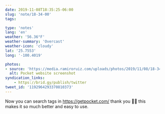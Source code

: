 ```yaml
---
date: 2019-11-08T18:35:25-06:00
slug: 'note/18-34-00'
tags:

type: 'notes'
lang: 'en'
weather: '56.36°F'
weather-summary: 'Overcast'
weather-icon: 'cloudy'
lat: '25.7553'
long: '-100.4019'

photos:
- source: 'https://media.ramiroruiz.com/uploads/photos/2019/11/08/18-34-00/pocket-website-screenshot.png'
  alt: Pocket website screenshot
syndication_links:
    - https://brid.gy/publish/twitter
tweet_id: '1192964293370810373'
---
```

Now you can search tags in https://getpocket.com/ thank you 🙌🏼 this makes it so much better and easy to use.
